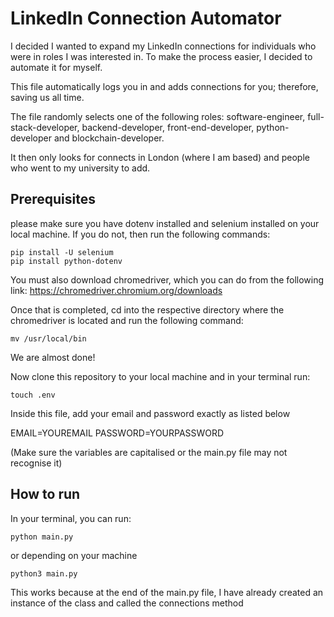 # LinkedIn Connection Automator

I decided I wanted to expand my LinkedIn connections for individuals who were in roles I was interested in. To make the process easier, I decided to automate it for myself.

This file automatically logs you in and adds connections for you; therefore, saving us all time.

The file randomly selects one of the following roles: software-engineer, full-stack-developer, backend-developer, front-end-developer, python-developer and blockchain-developer.

It then only looks for connects in London (where I am based) and people who went to my university to add. 


## Prerequisites

please make sure you have dotenv installed and selenium installed on your local machine. If you do not, then run the following commands:

```
pip install -U selenium
pip install python-dotenv
```

You must also download chromedriver, which you can do from the following link:
https://chromedriver.chromium.org/downloads

Once that is completed, cd into the respective directory where the chromedriver is located and run the following command:

```
mv /usr/local/bin
```
We are almost done!

Now clone this repository to your local machine and in your terminal run:

```
touch .env
```

Inside this file, add your email and password exactly as listed below

EMAIL=YOUREMAIL
PASSWORD=YOURPASSWORD

(Make sure the variables are capitalised or the main.py file may not recognise it)

## How to run

In your terminal, you can run:

```
python main.py
```

or depending on your machine

```
python3 main.py
```

This works because at the end of the main.py file, I have already created an instance of the class and called the connections method


